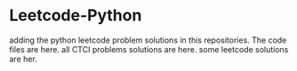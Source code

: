 # Leetcode-Python
adding the python leetcode problem solutions in this repositories. 
The code files are here.
all CTCI problems solutions are here.
some leetcode solutions are her.















































































































































































































































































































































































































































































































































































































































